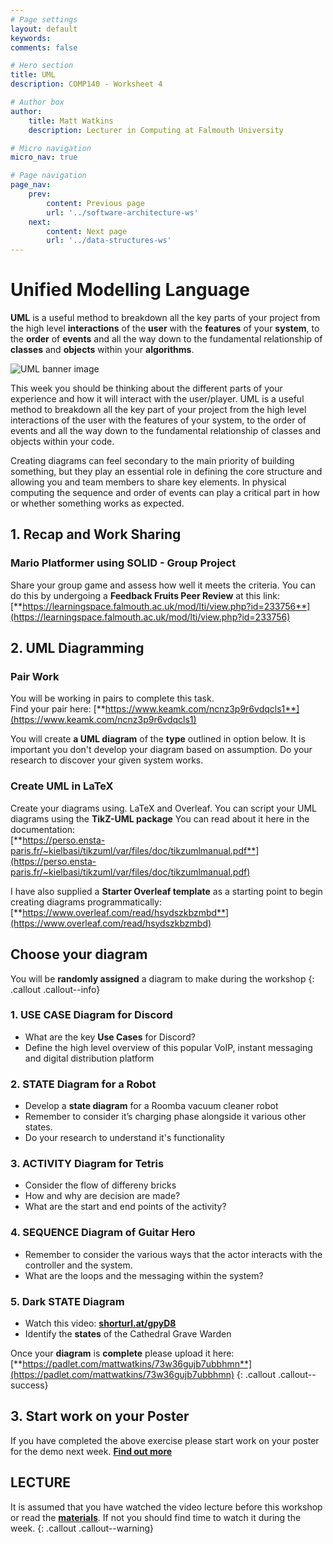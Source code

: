 ```yaml
---
# Page settings
layout: default
keywords:
comments: false

# Hero section
title: UML
description: COMP140 - Worksheet 4

# Author box
author:
    title: Matt Watkins
    description: Lecturer in Computing at Falmouth University

# Micro navigation
micro_nav: true

# Page navigation
page_nav:
    prev:
        content: Previous page
        url: '../software-architecture-ws'
    next:
        content: Next page
        url: '../data-structures-ws'
---
```


# Unified Modelling Language

 **UML** is a useful method to breakdown all the key parts of your project from the high level **interactions** of the **user** with the **features** of your **system**, to the **order** of **events** and all the way down to the fundamental relationship of **classes** and **objects** within your **algorithms**.

![UML banner image](../images/uml-workshop-banner.png)

This week you should be thinking about the different parts of your experience and how it will
interact with the user/player. UML is a useful method to breakdown all the key part of your
project from the high level interactions of the user with the features of your system, to the order of events and all the way down to the fundamental relationship of classes and objects within your code.

Creating diagrams can feel secondary to the main priority of building something, but they play an essential role in defining the core structure and allowing you and team members to share key elements. In physical computing the sequence and order of events can play a critical part in how or whether something works as expected.


## 1. Recap and Work Sharing
### Mario Platformer using SOLID - Group Project

Share your group game and assess how well it meets the criteria.
You can do this by undergoing a **Feedback Fruits Peer Review** at this link:\
[**https://learningspace.falmouth.ac.uk/mod/lti/view.php?id=233756**](https://learningspace.falmouth.ac.uk/mod/lti/view.php?id=233756)

## 2. UML Diagramming

### Pair Work
You will be working in pairs to complete this task.\
Find your pair here: [**https://www.keamk.com/ncnz3p9r6vdqcls1**](https://www.keamk.com/ncnz3p9r6vdqcls1)

You will create **a UML diagram** of the **type** outlined in option below. It is important you don't develop your diagram based on assumption. Do your research to discover your given system works.

### Create UML in LaTeX

Create your diagrams using. LaTeX and Overleaf. You can script your UML diagrams using the **TikZ-UML package** You can read about it here in the documentation:\
 [**https://perso.ensta-paris.fr/~kielbasi/tikzuml/var/files/doc/tikzumlmanual.pdf**](https://perso.ensta-paris.fr/~kielbasi/tikzuml/var/files/doc/tikzumlmanual.pdf)
 
 I have also supplied a **Starter Overleaf template** as a starting point to begin creating diagrams programmatically:
[**https://www.overleaf.com/read/hsydszkbzmbd**](https://www.overleaf.com/read/hsydszkbzmbd)


##  Choose your diagram

You will be **randomly assigned** a diagram to make during the workshop
{: .callout .callout--info}

### 1.  USE CASE Diagram for Discord

-   What are the key **Use Cases** for Discord?
-  Define the high level overview of this popular VoIP, instant messaging and digital distribution platform

### 2.  STATE Diagram for a Robot 

-  Develop a **state diagram** for a Roomba vacuum cleaner robot
-  Remember to consider it’s charging phase alongside it various other states.
- Do your research to understand it's functionality

### 3. ACTIVITY Diagram for  Tetris

 - Consider the flow of differeny bricks
 - How and why are decision are made?
 - What are the start and end points of the activity?

### 4. SEQUENCE Diagram of Guitar Hero

- Remember to consider the various ways that the actor interacts with the controller and the system.
- What are the loops and the messaging within the system?

### 5. Dark STATE Diagram

-   Watch this video: [**shorturl.at/gpyD8**](shorturl.at/gpyD8)
-   Identify the **states** of the  Cathedral Grave Warden

Once your **diagram** is **complete** please upload it here: [**https://padlet.com/mattwatkins/73w36gujb7ubbhmn**](https://padlet.com/mattwatkins/73w36gujb7ubbhmn)
{: .callout .callout--success}

## 3. Start work on your Poster

If you have completed the above exercise please start work on your poster for the demo next week. **[Find out more](poster-preparation.md)**

## LECTURE

It is assumed that you have watched the video lecture before this workshop or read the [**materials**](uml-lm.md). If not you should find time to watch it during the week. 
{: .callout .callout--warning}


<!--stackedit_data:
eyJoaXN0b3J5IjpbLTE3NDY0NDY4MjcsLTQ5NTk0ODMyLDEwNz
U1Njk1OTIsLTEzMjU0MDk4NjQsLTE0NzU4MzM2MTMsLTM4NzQx
NTg0NSwtMTQ0MjE1ODg0LDQ3NTE5NTUxMSwtMTEwMzIyOTkxOS
wxMjI0MzY5NzAzLC0xNTAxMTkyOTgxXX0=
-->
